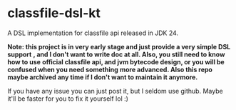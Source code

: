 # classfile-dsl-kt
A DSL implementation for classfile api released in JDK 24.

**Note: this project is in very early stage and just provide a very simple DSL support**
**, and I don't want to write doc at all. Also, you still need to know how to use**
**official classfile api, and jvm bytecode design, or you will be confused when you need something**
**more advanced. Also this repo maybe archived any time if I don't want to maintain it anymore.**

If you have any issue you can just post it, but I seldom use github.
Maybe it'll be faster for you to fix it yourself lol :)
